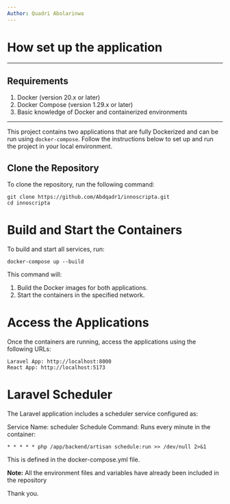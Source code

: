 ```yaml
---
Author: Quadri Abolarinwa
---
```


# How set up the application
---
## **Requirements**
1. Docker (version 20.x or later)
2. Docker Compose (version 1.29.x or later)
3. Basic knowledge of Docker and containerized environments
---


This project contains two applications that are fully Dockerized and can be run using `docker-compose`. Follow the instructions below to set up and run the project in your local environment.


## Clone the Repository
To clone the repository, run the following command:

```
git clone https://github.com/Abdqadr1/innoscripta.git
cd innoscripta
```


# Build and Start the Containers
To build and start all services, run:
```
docker-compose up --build
```

This command will:

1. Build the Docker images for both applications.
2. Start the containers in the specified network.

# Access the Applications
Once the containers are running, access the applications using the following URLs:
```
Laravel App: http://localhost:8000
React App: http://localhost:5173
```

# Laravel Scheduler
The Laravel application includes a scheduler service configured as:

Service Name: scheduler
Schedule Command: Runs every minute in the container:
```
* * * * * php /app/backend/artisan schedule:run >> /dev/null 2>&1
```
This is defined in the docker-compose.yml file.

**Note:** All the environment files and variables have already been included in the repository

Thank you.